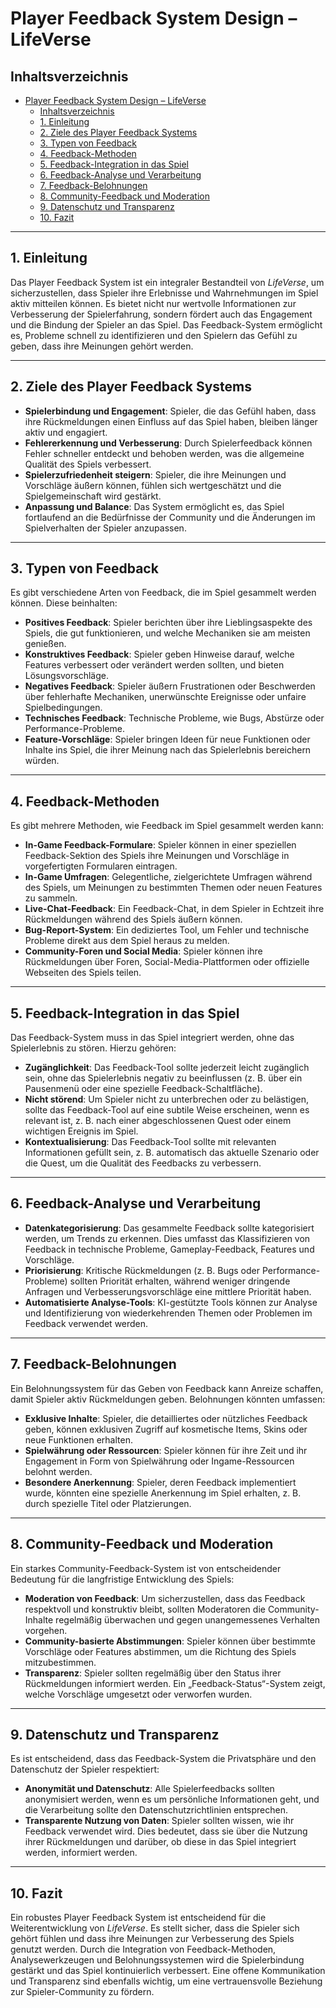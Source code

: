 # Player Feedback System Design – LifeVerse

## Inhaltsverzeichnis

- [Player Feedback System Design – LifeVerse](#player-feedback-system-design--lifeverse)
  - [Inhaltsverzeichnis](#inhaltsverzeichnis)
  - [1. Einleitung](#1-einleitung)
  - [2. Ziele des Player Feedback Systems](#2-ziele-des-player-feedback-systems)
  - [3. Typen von Feedback](#3-typen-von-feedback)
  - [4. Feedback-Methoden](#4-feedback-methoden)
  - [5. Feedback-Integration in das Spiel](#5-feedback-integration-in-das-spiel)
  - [6. Feedback-Analyse und Verarbeitung](#6-feedback-analyse-und-verarbeitung)
  - [7. Feedback-Belohnungen](#7-feedback-belohnungen)
  - [8. Community-Feedback und Moderation](#8-community-feedback-und-moderation)
  - [9. Datenschutz und Transparenz](#9-datenschutz-und-transparenz)
  - [10. Fazit](#10-fazit)

---

## 1. Einleitung

Das Player Feedback System ist ein integraler Bestandteil von *LifeVerse*, um sicherzustellen, dass Spieler ihre Erlebnisse und Wahrnehmungen im Spiel aktiv mitteilen können. Es bietet nicht nur wertvolle Informationen zur Verbesserung der Spielerfahrung, sondern fördert auch das Engagement und die Bindung der Spieler an das Spiel. Das Feedback-System ermöglicht es, Probleme schnell zu identifizieren und den Spielern das Gefühl zu geben, dass ihre Meinungen gehört werden.

---

## 2. Ziele des Player Feedback Systems

- **Spielerbindung und Engagement**: Spieler, die das Gefühl haben, dass ihre Rückmeldungen einen Einfluss auf das Spiel haben, bleiben länger aktiv und engagiert.
- **Fehlererkennung und Verbesserung**: Durch Spielerfeedback können Fehler schneller entdeckt und behoben werden, was die allgemeine Qualität des Spiels verbessert.
- **Spielerzufriedenheit steigern**: Spieler, die ihre Meinungen und Vorschläge äußern können, fühlen sich wertgeschätzt und die Spielgemeinschaft wird gestärkt.
- **Anpassung und Balance**: Das System ermöglicht es, das Spiel fortlaufend an die Bedürfnisse der Community und die Änderungen im Spielverhalten der Spieler anzupassen.

---

## 3. Typen von Feedback

Es gibt verschiedene Arten von Feedback, die im Spiel gesammelt werden können. Diese beinhalten:

- **Positives Feedback**: Spieler berichten über ihre Lieblingsaspekte des Spiels, die gut funktionieren, und welche Mechaniken sie am meisten genießen.
- **Konstruktives Feedback**: Spieler geben Hinweise darauf, welche Features verbessert oder verändert werden sollten, und bieten Lösungsvorschläge.
- **Negatives Feedback**: Spieler äußern Frustrationen oder Beschwerden über fehlerhafte Mechaniken, unerwünschte Ereignisse oder unfaire Spielbedingungen.
- **Technisches Feedback**: Technische Probleme, wie Bugs, Abstürze oder Performance-Probleme.
- **Feature-Vorschläge**: Spieler bringen Ideen für neue Funktionen oder Inhalte ins Spiel, die ihrer Meinung nach das Spielerlebnis bereichern würden.

---

## 4. Feedback-Methoden

Es gibt mehrere Methoden, wie Feedback im Spiel gesammelt werden kann:

- **In-Game Feedback-Formulare**: Spieler können in einer speziellen Feedback-Sektion des Spiels ihre Meinungen und Vorschläge in vorgefertigten Formularen eintragen.
- **In-Game Umfragen**: Gelegentliche, zielgerichtete Umfragen während des Spiels, um Meinungen zu bestimmten Themen oder neuen Features zu sammeln.
- **Live-Chat-Feedback**: Ein Feedback-Chat, in dem Spieler in Echtzeit ihre Rückmeldungen während des Spiels äußern können.
- **Bug-Report-System**: Ein dediziertes Tool, um Fehler und technische Probleme direkt aus dem Spiel heraus zu melden.
- **Community-Foren und Social Media**: Spieler können ihre Rückmeldungen über Foren, Social-Media-Plattformen oder offizielle Webseiten des Spiels teilen.

---

## 5. Feedback-Integration in das Spiel

Das Feedback-System muss in das Spiel integriert werden, ohne das Spielerlebnis zu stören. Hierzu gehören:

- **Zugänglichkeit**: Das Feedback-Tool sollte jederzeit leicht zugänglich sein, ohne das Spielerlebnis negativ zu beeinflussen (z. B. über ein Pausenmenü oder eine spezielle Feedback-Schaltfläche).
- **Nicht störend**: Um Spieler nicht zu unterbrechen oder zu belästigen, sollte das Feedback-Tool auf eine subtile Weise erscheinen, wenn es relevant ist, z. B. nach einer abgeschlossenen Quest oder einem wichtigen Ereignis im Spiel.
- **Kontextualisierung**: Das Feedback-Tool sollte mit relevanten Informationen gefüllt sein, z. B. automatisch das aktuelle Szenario oder die Quest, um die Qualität des Feedbacks zu verbessern.

---

## 6. Feedback-Analyse und Verarbeitung

- **Datenkategorisierung**: Das gesammelte Feedback sollte kategorisiert werden, um Trends zu erkennen. Dies umfasst das Klassifizieren von Feedback in technische Probleme, Gameplay-Feedback, Features und Vorschläge.
- **Priorisierung**: Kritische Rückmeldungen (z. B. Bugs oder Performance-Probleme) sollten Priorität erhalten, während weniger dringende Anfragen und Verbesserungsvorschläge eine mittlere Priorität haben.
- **Automatisierte Analyse-Tools**: KI-gestützte Tools können zur Analyse und Identifizierung von wiederkehrenden Themen oder Problemen im Feedback verwendet werden.

---

## 7. Feedback-Belohnungen

Ein Belohnungssystem für das Geben von Feedback kann Anreize schaffen, damit Spieler aktiv Rückmeldungen geben. Belohnungen könnten umfassen:

- **Exklusive Inhalte**: Spieler, die detailliertes oder nützliches Feedback geben, können exklusiven Zugriff auf kosmetische Items, Skins oder neue Funktionen erhalten.
- **Spielwährung oder Ressourcen**: Spieler können für ihre Zeit und ihr Engagement in Form von Spielwährung oder Ingame-Ressourcen belohnt werden.
- **Besondere Anerkennung**: Spieler, deren Feedback implementiert wurde, könnten eine spezielle Anerkennung im Spiel erhalten, z. B. durch spezielle Titel oder Platzierungen.

---

## 8. Community-Feedback und Moderation

Ein starkes Community-Feedback-System ist von entscheidender Bedeutung für die langfristige Entwicklung des Spiels:

- **Moderation von Feedback**: Um sicherzustellen, dass das Feedback respektvoll und konstruktiv bleibt, sollten Moderatoren die Community-Inhalte regelmäßig überwachen und gegen unangemessenes Verhalten vorgehen.
- **Community-basierte Abstimmungen**: Spieler können über bestimmte Vorschläge oder Features abstimmen, um die Richtung des Spiels mitzubestimmen.
- **Transparenz**: Spieler sollten regelmäßig über den Status ihrer Rückmeldungen informiert werden. Ein „Feedback-Status“-System zeigt, welche Vorschläge umgesetzt oder verworfen wurden.

---

## 9. Datenschutz und Transparenz

Es ist entscheidend, dass das Feedback-System die Privatsphäre und den Datenschutz der Spieler respektiert:

- **Anonymität und Datenschutz**: Alle Spielerfeedbacks sollten anonymisiert werden, wenn es um persönliche Informationen geht, und die Verarbeitung sollte den Datenschutzrichtlinien entsprechen.
- **Transparente Nutzung von Daten**: Spieler sollten wissen, wie ihr Feedback verwendet wird. Dies bedeutet, dass sie über die Nutzung ihrer Rückmeldungen und darüber, ob diese in das Spiel integriert werden, informiert werden.

---

## 10. Fazit

Ein robustes Player Feedback System ist entscheidend für die Weiterentwicklung von *LifeVerse*. Es stellt sicher, dass die Spieler sich gehört fühlen und dass ihre Meinungen zur Verbesserung des Spiels genutzt werden. Durch die Integration von Feedback-Methoden, Analysewerkzeugen und Belohnungssystemen wird die Spielerbindung gestärkt und das Spiel kontinuierlich verbessert. Eine offene Kommunikation und Transparenz sind ebenfalls wichtig, um eine vertrauensvolle Beziehung zur Spieler-Community zu fördern.
